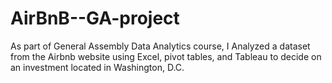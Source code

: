 # AirBnB--GA-project
As part of General Assembly Data Analytics course, I Analyzed a dataset from the Airbnb website using 
Excel, pivot tables, and Tableau to decide on an investment located in Washington, D.C.
